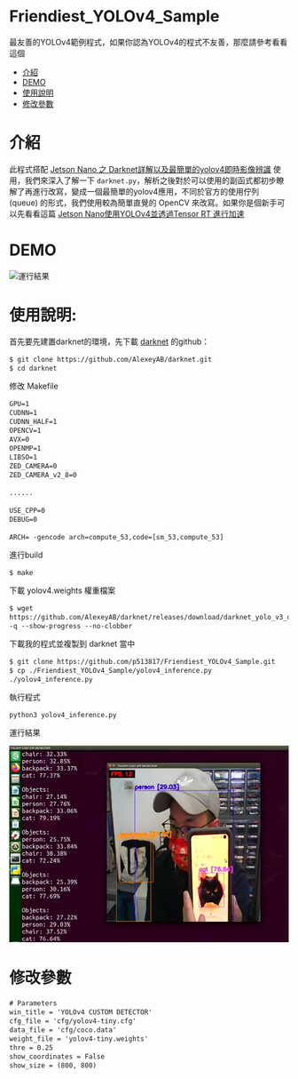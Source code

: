 # Friendiest_YOLOv4_Sample
最友善的YOLOv4範例程式，如果你認為YOLOv4的程式不友善，那麼請參考看看這個

* [介紹](#intro)
* [DEMO](#demo)
* [使用說明](#how)
* [修改參數](#custom)

# <a id='intro'>介紹</a>
此程式搭配 <a href='https://chiachun0818.medium.com/jetson-nano-%E4%B9%8B-darknet%E8%A9%B3%E8%A7%A3%E4%BB%A5%E5%8F%8A%E6%9C%80%E7%B0%A1%E5%96%AE%E7%9A%84yolov4%E5%8D%B3%E6%99%82%E5%BD%B1%E5%83%8F%E8%BE%A8%E8%AD%98-248e369b93c3'>Jetson Nano 之 Darknet詳解以及最簡單的yolov4即時影像辨識</a> 使用，我們來深入了解一下 `darknet.py`，解析之後對於可以使用的副函式都初步瞭解了再進行改寫，變成一個最簡單的yolov4應用，不同於官方的使用佇列 (queue) 的形式，我們使用較為簡單直覺的 OpenCV 來改寫。如果你是個新手可以先看看這篇 [Jetson Nano使用YOLOv4並透過Tensor RT 進行加速](https://chiachun0818.medium.com/jetson-nano%E4%BD%BF%E7%94%A8yolov4%E4%B8%A6%E9%80%8F%E9%81%8Etensor-rt-%E9%80%B2%E8%A1%8C%E5%8A%A0%E9%80%9F-174f5ad46bb0)

# <a id='demo'>DEMO</a>
![運行結果](/figures/DEMO.gif)

# <a id='how'>使用說明:</a>
首先要先建置darknet的環境，先下載 [darknet](https://github.com/AlexeyAB) 的github：
```
$ git clone https://github.com/AlexeyAB/darknet.git
$ cd darknet
```
修改 Makefile
```
GPU=1
CUDNN=1
CUDNN_HALF=1
OPENCV=1
AVX=0
OPENMP=1
LIBSO=1
ZED_CAMERA=0
ZED_CAMERA_v2_8=0

......

USE_CPP=0
DEBUG=0

ARCH= -gencode arch=compute_53,code=[sm_53,compute_53]
```

進行build

```
$ make
```

下載 yolov4.weights 權重檔案
```
$ wget https://github.com/AlexeyAB/darknet/releases/download/darknet_yolo_v3_optimal/yolov4.weights -q --show-progress --no-clobber
```

下載我的程式並複製到 darknet 當中
```
$ git clone https://github.com/p513817/Friendiest_YOLOv4_Sample.git
$ cp ./Friendiest_YOLOv4_Sample/yolov4_inference.py ./yolov4_inference.py
```

執行程式
```
python3 yolov4_inference.py
```

運行結果

![運行結果](/figures/01.png)

# <a id='custom'>修改參數</a>

```
# Parameters
win_title = 'YOLOv4 CUSTOM DETECTOR'
cfg_file = 'cfg/yolov4-tiny.cfg'
data_file = 'cfg/coco.data'
weight_file = 'yolov4-tiny.weights'
thre = 0.25
show_coordinates = False
show_size = (800, 800)
```
